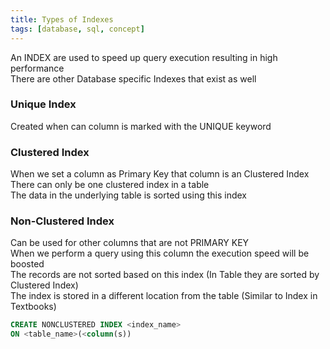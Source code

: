 ```yaml
---
title: Types of Indexes
tags: [database, sql, concept]
---
```


An INDEX are used to speed up query execution resulting in high performance  
There are other Database specific Indexes that exist as well

### Unique Index

Created when can column is marked with the UNIQUE keyword

### Clustered Index

When we set a column as Primary Key that column is an Clustered Index  
There can only be one clustered index in a table  
The data in the underlying table is sorted using this index

### Non-Clustered Index

Can be used for other columns that are not PRIMARY KEY  
When we perform a query using this column the execution speed will be boosted  
The records are not sorted based on this index (In Table they are sorted by Clustered Index)  
The index is stored in a different location from the table (Similar to Index in Textbooks)

````sql
CREATE NONCLUSTERED INDEX <index_name> 
ON <table_name>(<column(s))
````